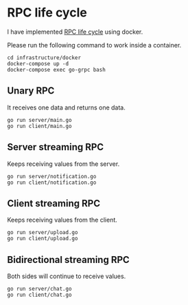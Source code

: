 # RPC life cycle

I have implemented [RPC life cycle](https://grpc.io/docs/what-is-grpc/core-concepts/#rpc-life-cycle) using docker.

Please run the following command to work inside a container.
```
cd infrastructure/docker
docker-compose up -d
docker-compose exec go-grpc bash
```

## Unary RPC
It receives one data and returns one data.

```
go run server/main.go
go run client/main.go
```

## Server streaming RPC
Keeps receiving values from the server.

```
go run server/notification.go
go run client/notification.go
```

## Client streaming RPC
Keeps receiving values from the client.

```
go run server/upload.go
go run client/upload.go
```

## Bidirectional streaming RPC
Both sides will continue to receive values.

```
go run server/chat.go
go run client/chat.go
```
